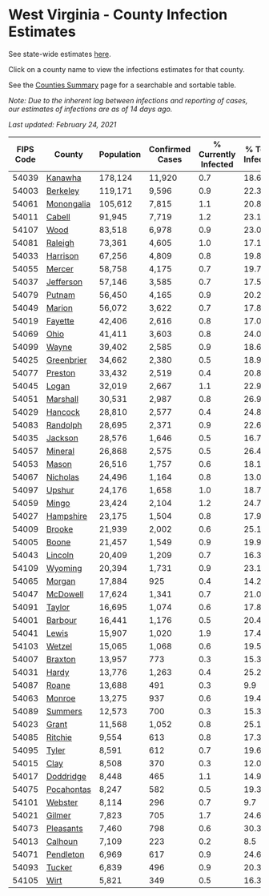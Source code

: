 # West Virginia - County Infection Estimates

See state-wide estimates [here](/infections/us-wv).

Click on a county name to view the infections estimates for that county.

See the [Counties Summary](/infections/summary-counties) page for a searchable and sortable table.

*Note: Due to the inherent lag between infections and reporting of cases, our estimates of infections are as of 14 days ago.*

*Last updated: February 24, 2021*

|   FIPS Code |                   County |   Population |   Confirmed Cases |   % Currently Infected |   % Total Infected |
|-------------|--------------------------|--------------|-------------------|------------------------|--------------------|
|       54039 |       [Kanawha](kanawha) |      178,124 |            11,920 |                    0.7 |               18.6 |
|       54003 |     [Berkeley](berkeley) |      119,171 |             9,596 |                    0.9 |               22.3 |
|       54061 | [Monongalia](monongalia) |      105,612 |             7,815 |                    1.1 |               20.8 |
|       54011 |         [Cabell](cabell) |       91,945 |             7,719 |                    1.2 |               23.1 |
|       54107 |             [Wood](wood) |       83,518 |             6,978 |                    0.9 |               23.0 |
|       54081 |       [Raleigh](raleigh) |       73,361 |             4,605 |                    1.0 |               17.1 |
|       54033 |     [Harrison](harrison) |       67,256 |             4,809 |                    0.8 |               19.8 |
|       54055 |         [Mercer](mercer) |       58,758 |             4,175 |                    0.7 |               19.7 |
|       54037 |   [Jefferson](jefferson) |       57,146 |             3,585 |                    0.7 |               17.5 |
|       54079 |         [Putnam](putnam) |       56,450 |             4,165 |                    0.9 |               20.2 |
|       54049 |         [Marion](marion) |       56,072 |             3,622 |                    0.7 |               17.8 |
|       54019 |       [Fayette](fayette) |       42,406 |             2,616 |                    0.8 |               17.0 |
|       54069 |             [Ohio](ohio) |       41,411 |             3,603 |                    0.8 |               24.0 |
|       54099 |           [Wayne](wayne) |       39,402 |             2,585 |                    0.9 |               18.6 |
|       54025 | [Greenbrier](greenbrier) |       34,662 |             2,380 |                    0.5 |               18.9 |
|       54077 |       [Preston](preston) |       33,432 |             2,519 |                    0.4 |               20.8 |
|       54045 |           [Logan](logan) |       32,019 |             2,667 |                    1.1 |               22.9 |
|       54051 |     [Marshall](marshall) |       30,531 |             2,987 |                    0.8 |               26.9 |
|       54029 |       [Hancock](hancock) |       28,810 |             2,577 |                    0.4 |               24.8 |
|       54083 |     [Randolph](randolph) |       28,695 |             2,371 |                    0.9 |               22.6 |
|       54035 |       [Jackson](jackson) |       28,576 |             1,646 |                    0.5 |               16.7 |
|       54057 |       [Mineral](mineral) |       26,868 |             2,575 |                    0.5 |               26.4 |
|       54053 |           [Mason](mason) |       26,516 |             1,757 |                    0.6 |               18.1 |
|       54067 |     [Nicholas](nicholas) |       24,496 |             1,164 |                    0.8 |               13.0 |
|       54097 |         [Upshur](upshur) |       24,176 |             1,658 |                    1.0 |               18.7 |
|       54059 |           [Mingo](mingo) |       23,424 |             2,104 |                    1.2 |               24.7 |
|       54027 |   [Hampshire](hampshire) |       23,175 |             1,504 |                    0.8 |               17.9 |
|       54009 |         [Brooke](brooke) |       21,939 |             2,002 |                    0.6 |               25.1 |
|       54005 |           [Boone](boone) |       21,457 |             1,549 |                    0.9 |               19.9 |
|       54043 |       [Lincoln](lincoln) |       20,409 |             1,209 |                    0.7 |               16.3 |
|       54109 |       [Wyoming](wyoming) |       20,394 |             1,731 |                    0.9 |               23.1 |
|       54065 |         [Morgan](morgan) |       17,884 |               925 |                    0.4 |               14.2 |
|       54047 |     [McDowell](mcdowell) |       17,624 |             1,341 |                    0.7 |               21.0 |
|       54091 |         [Taylor](taylor) |       16,695 |             1,074 |                    0.6 |               17.8 |
|       54001 |       [Barbour](barbour) |       16,441 |             1,176 |                    0.5 |               20.4 |
|       54041 |           [Lewis](lewis) |       15,907 |             1,020 |                    1.9 |               17.4 |
|       54103 |         [Wetzel](wetzel) |       15,065 |             1,068 |                    0.6 |               19.5 |
|       54007 |       [Braxton](braxton) |       13,957 |               773 |                    0.3 |               15.3 |
|       54031 |           [Hardy](hardy) |       13,776 |             1,263 |                    0.4 |               25.2 |
|       54087 |           [Roane](roane) |       13,688 |               491 |                    0.3 |                9.9 |
|       54063 |         [Monroe](monroe) |       13,275 |               937 |                    0.6 |               19.4 |
|       54089 |       [Summers](summers) |       12,573 |               700 |                    0.3 |               15.3 |
|       54023 |           [Grant](grant) |       11,568 |             1,052 |                    0.8 |               25.1 |
|       54085 |       [Ritchie](ritchie) |        9,554 |               613 |                    0.8 |               17.3 |
|       54095 |           [Tyler](tyler) |        8,591 |               612 |                    0.7 |               19.6 |
|       54015 |             [Clay](clay) |        8,508 |               370 |                    0.3 |               12.0 |
|       54017 |   [Doddridge](doddridge) |        8,448 |               465 |                    1.1 |               14.9 |
|       54075 | [Pocahontas](pocahontas) |        8,247 |               582 |                    0.5 |               19.3 |
|       54101 |       [Webster](webster) |        8,114 |               296 |                    0.7 |                9.7 |
|       54021 |         [Gilmer](gilmer) |        7,823 |               705 |                    1.7 |               24.6 |
|       54073 |   [Pleasants](pleasants) |        7,460 |               798 |                    0.6 |               30.3 |
|       54013 |       [Calhoun](calhoun) |        7,109 |               223 |                    0.2 |                8.5 |
|       54071 |   [Pendleton](pendleton) |        6,969 |               617 |                    0.9 |               24.6 |
|       54093 |         [Tucker](tucker) |        6,839 |               496 |                    0.9 |               20.3 |
|       54105 |             [Wirt](wirt) |        5,821 |               349 |                    0.5 |               16.3 |